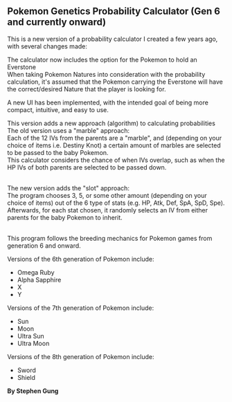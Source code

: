 ## Pokemon Genetics Probability Calculator (Gen 6 and currently onward)

This is a new version of a probability calculator I created a few years ago, with several changes made:

The calculator now includes the option for the Pokemon to hold an Everstone<br>
When taking Pokemon Natures into consideration with the probability calculation, it's assumed that the Pokemon carrying the Everstone will have the correct/desired Nature that the player is looking for.

A new UI has been implemented, with the intended goal of being more compact, intuitive, and easy to use.

This version adds a new approach (algorithm) to calculating probabilities<br>
The old version uses a "marble" approach:<br>
Each of the 12 IVs from the parents are a "marble",
and (depending on your choice of items i.e. Destiny Knot) a certain amount of marbles are selected to be passed to the baby Pokemon.<br>
This calculator considers the chance of when IVs overlap, such as when the HP IVs of both parents are selected to be passed down.<br><br>

The new version adds the "slot" approach:<br>
The program chooses 3, 5, or some other amount (depending on your choice of items) out of the 6 type of stats (e.g. HP, Atk, Def, SpA, SpD, Spe).
Afterwards, for each stat chosen, it randomly selects an IV from either parents for the baby Pokemon to inherit.<br><br>

This program follows the breeding mechanics for Pokemon games from generation 6 and onward.<br>

Versions of the 6th generation of Pokemon include:
* Omega Ruby
* Alpha Sapphire
* X
* Y

Versions of the 7th generation of Pokemon include:
* Sun
* Moon
* Ultra Sun
* Ultra Moon

Versions of the 8th generation of Pokemon include:
* Sword
* Shield

**By Stephen Gung**

